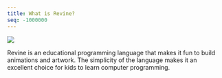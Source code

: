 ```yaml
---
title: What is Revine?
seq: -1000000
---
```


<div class="image is-256x256">
  <img src="https://user-images.githubusercontent.com/4745789/136668663-911365b9-ca60-4f36-be44-b6c80dbf485f.png" />
</div>

Revine is an educational programming language that makes it fun to build animations and artwork. The simplicity of the language makes it an excellent choice for kids to learn computer programming. 
